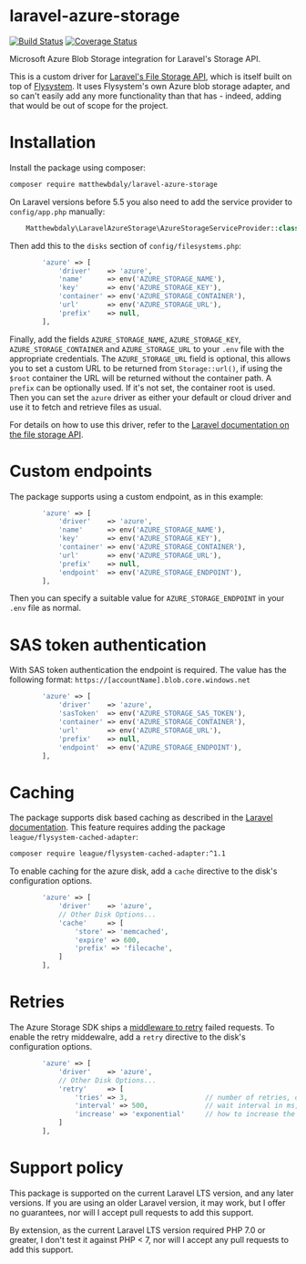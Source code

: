 # laravel-azure-storage
[![Build Status](https://travis-ci.org/matthewbdaly/laravel-azure-storage.svg?branch=master)](https://travis-ci.org/matthewbdaly/laravel-azure-storage)
[![Coverage Status](https://coveralls.io/repos/github/matthewbdaly/laravel-azure-storage/badge.svg?branch=master)](https://coveralls.io/github/matthewbdaly/laravel-azure-storage?branch=master)

Microsoft Azure Blob Storage integration for Laravel's Storage API.

This is a custom driver for [Laravel's File Storage API](https://laravel.com/docs/8.x/filesystem), which is itself built on top of [Flysystem](https://flysystem.thephpleague.com/v1/docs/). It uses Flysystem's own Azure blob storage adapter, and so can't easily add any more functionality than that has - indeed, adding that would be out of scope for the project.

# Installation

Install the package using composer:

```bash
composer require matthewbdaly/laravel-azure-storage
```

On Laravel versions before 5.5 you also need to add the service provider to `config/app.php` manually:

```php
    Matthewbdaly\LaravelAzureStorage\AzureStorageServiceProvider::class,
```

Then add this to the `disks` section of `config/filesystems.php`:

```php
        'azure' => [
            'driver'    => 'azure',
            'name'      => env('AZURE_STORAGE_NAME'),
            'key'       => env('AZURE_STORAGE_KEY'),
            'container' => env('AZURE_STORAGE_CONTAINER'),
            'url'       => env('AZURE_STORAGE_URL'),
            'prefix'    => null,
        ],
```

Finally, add the fields `AZURE_STORAGE_NAME`, `AZURE_STORAGE_KEY`, `AZURE_STORAGE_CONTAINER` and `AZURE_STORAGE_URL` to your `.env` file with the appropriate credentials. The `AZURE_STORAGE_URL` field is optional, this allows you to set a custom URL to be returned from `Storage::url()`, if using the `$root` container the URL will be returned without the container path. A `prefix` can be optionally used. If it's not set, the container root is used. Then you can set the `azure` driver as either your default or cloud driver and use it to fetch and retrieve files as usual.

For details on how to use this driver, refer to the [Laravel documentation on the file storage API](https://laravel.com/docs/filesystem).

# Custom endpoints

The package supports using a custom endpoint, as in this example:

```php
        'azure' => [
            'driver'    => 'azure',
            'name'      => env('AZURE_STORAGE_NAME'),
            'key'       => env('AZURE_STORAGE_KEY'),
            'container' => env('AZURE_STORAGE_CONTAINER'),
            'url'       => env('AZURE_STORAGE_URL'),
            'prefix'    => null,
            'endpoint'  => env('AZURE_STORAGE_ENDPOINT'),
        ],
```

Then you can specify a suitable value for `AZURE_STORAGE_ENDPOINT` in your `.env` file as normal.

# SAS token authentication
With SAS token authentication the endpoint is required. The value has the following format: `https://[accountName].blob.core.windows.net`
```php
        'azure' => [
            'driver'    => 'azure',
            'sasToken'  => env('AZURE_STORAGE_SAS_TOKEN'),
            'container' => env('AZURE_STORAGE_CONTAINER'),
            'url'       => env('AZURE_STORAGE_URL'),
            'prefix'    => null,
            'endpoint'  => env('AZURE_STORAGE_ENDPOINT'),
        ],
```

# Caching
The package supports disk based caching as described in the [Laravel documentation](https://laravel.com/docs/filesystem#caching).
This feature requires adding the package `league/flysystem-cached-adapter`:
```bash
composer require league/flysystem-cached-adapter:^1.1
```

To enable caching for the azure disk, add a `cache` directive to the disk's configuration options.
```php
        'azure' => [
            'driver'    => 'azure',
            // Other Disk Options...
            'cache'     => [
                'store' => 'memcached',
                'expire' => 600,
                'prefix' => 'filecache',
            ]
        ],
```

# Retries
The Azure Storage SDK ships a [middleware to retry](https://github.com/Azure/azure-storage-php#retrying-failures) failed requests.
To enable the retry middewalre, add a `retry` directive to the disk's configuration options.
```php
        'azure' => [
            'driver'    => 'azure',
            // Other Disk Options...
            'retry'     => [
                'tries' => 3,                   // number of retries, default: 3
                'interval' => 500,              // wait interval in ms, default: 1000ms
                'increase' => 'exponential'     // how to increase the wait interval, options: linear, exponential, default: linear
            ]
        ],
```

# Support policy

This package is supported on the current Laravel LTS version, and any later versions. If you are using an older Laravel version, it may work, but I offer no guarantees, nor will I accept pull requests to add this support.

By extension, as the current Laravel LTS version required PHP 7.0 or greater, I don't test it against PHP < 7, nor will I accept any pull requests to add this support.

